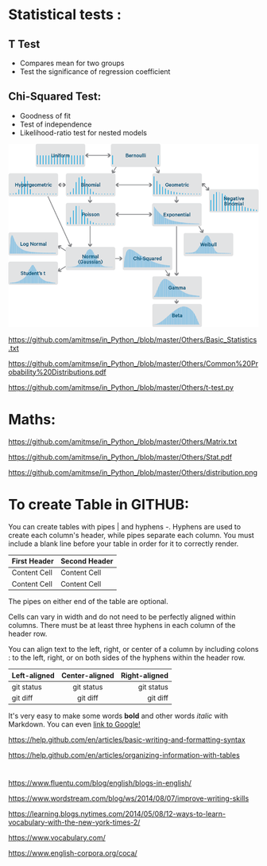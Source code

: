 # Statistical tests : 

## T Test
- Compares mean for two groups
- Test the significance of regression coefficient

## Chi-Squared Test:
- Goodness of fit
- Test of independence
- Likelihood-ratio test for nested models




![Function](https://github.com/amitmse/in_Python_/blob/master/Others/distribution.png)



https://github.com/amitmse/in_Python_/blob/master/Others/Basic_Statistics.txt

https://github.com/amitmse/in_Python_/blob/master/Others/Common%20Probability%20Distributions.pdf

https://github.com/amitmse/in_Python_/blob/master/Others/t-test.py

# Maths:

https://github.com/amitmse/in_Python_/blob/master/Others/Matrix.txt

https://github.com/amitmse/in_Python_/blob/master/Others/Stat.pdf

https://github.com/amitmse/in_Python_/blob/master/Others/distribution.png


# To create Table in GITHUB:

You can create tables with pipes | and hyphens -. Hyphens are used to create each column's header, while pipes separate each column. You must include a blank line before your table in order for it to correctly render.

			 
| First Header  | Second Header |
| ------------- | ------------- |
| Content Cell  | Content Cell  |
| Content Cell  | Content Cell  |

The pipes on either end of the table are optional.

Cells can vary in width and do not need to be perfectly aligned within columns. There must be at least three hyphens in each column of the header row.


You can align text to the left, right, or center of a column by including colons : to the left, right, or on both sides of the hyphens within the header row.

| Left-aligned | Center-aligned | Right-aligned |
| :---         |     :---:      |          ---: |
| git status   | git status     | git status    |
| git diff     | git diff       | git diff      |


It's very easy to make some words **bold** and other words *italic* with Markdown. You can even [link to Google!](http://google.com)

https://help.github.com/en/articles/basic-writing-and-formatting-syntax

https://help.github.com/en/articles/organizing-information-with-tables

# 
https://www.fluentu.com/blog/english/blogs-in-english/

https://www.wordstream.com/blog/ws/2014/08/07/improve-writing-skills

https://learning.blogs.nytimes.com/2014/05/08/12-ways-to-learn-vocabulary-with-the-new-york-times-2/

https://www.vocabulary.com/

https://www.english-corpora.org/coca/
